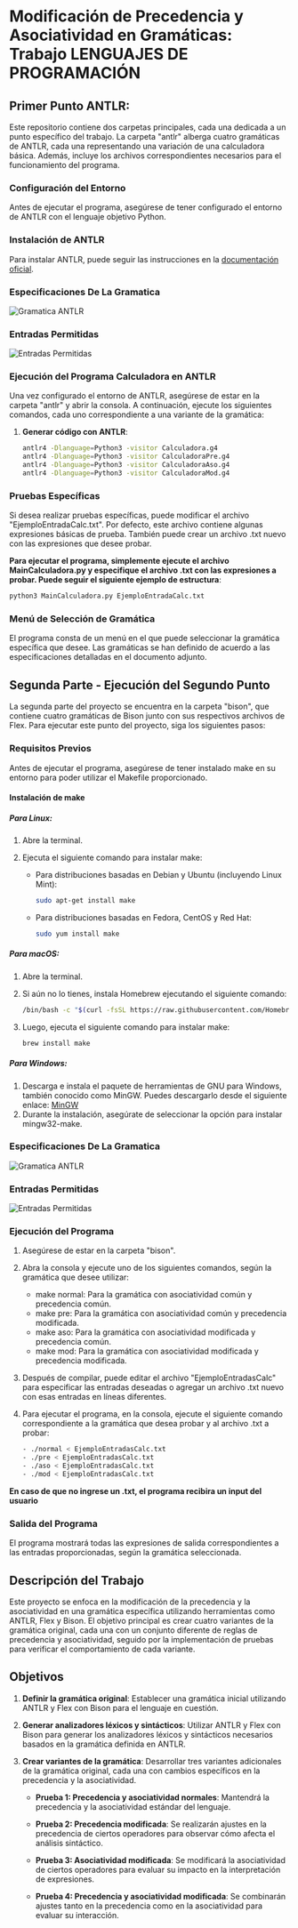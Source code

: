# Modificación de Precedencia y Asociatividad en Gramáticas: Trabajo LENGUAJES DE PROGRAMACIÓN

## Primer Punto ANTLR:
Este repositorio contiene dos carpetas principales, cada una dedicada a un punto específico del trabajo. La carpeta "antlr" alberga cuatro gramáticas de ANTLR, cada una representando una variación de una calculadora básica. Además, incluye los archivos correspondientes necesarios para el funcionamiento del programa.

### Configuración del Entorno
Antes de ejecutar el programa, asegúrese de tener configurado el entorno de ANTLR con el lenguaje objetivo Python.

### Instalación de ANTLR
Para instalar ANTLR, puede seguir las instrucciones en la [documentación oficial](https://www.antlr.org).

### Especificaciones De La Gramatica
![Gramatica ANTLR](Images/GramaticaANTLR.png)

### Entradas Permitidas
![Entradas Permitidas](Images/EntradasANTLR.png)


### Ejecución del Programa Calculadora en ANTLR
Una vez configurado el entorno de ANTLR, asegúrese de estar en la carpeta "antlr" y abrir la consola. A continuación, ejecute los siguientes comandos, cada uno correspondiente a una variante de la gramática:

1. **Generar código con ANTLR**:
   ```bash
   antlr4 -Dlanguage=Python3 -visitor Calculadora.g4
   antlr4 -Dlanguage=Python3 -visitor CalculadoraPre.g4
   antlr4 -Dlanguage=Python3 -visitor CalculadoraAso.g4
   antlr4 -Dlanguage=Python3 -visitor CalculadoraMod.g4
   
### Pruebas Específicas
Si desea realizar pruebas específicas, puede modificar el archivo "EjemploEntradaCalc.txt". Por defecto, este archivo contiene algunas expresiones básicas de prueba. También puede crear un archivo .txt nuevo con las expresiones que desee probar.


**Para ejecutar el programa, simplemente ejecute el archivo MainCalculadora.py y especifique el archivo .txt con las expresiones a probar. Puede seguir el siguiente ejemplo de estructura**:

```bash
python3 MainCalculadora.py EjemploEntradaCalc.txt
```

### Menú de Selección de Gramática
El programa consta de un menú en el que puede seleccionar la gramática específica que desee. Las gramáticas se han definido de acuerdo a las especificaciones detalladas en el documento adjunto.


## Segunda Parte - Ejecución del Segundo Punto

La segunda parte del proyecto se encuentra en la carpeta "bison", que contiene cuatro gramáticas de Bison junto con sus respectivos archivos de Flex. Para ejecutar este punto del proyecto, siga los siguientes pasos:

### Requisitos Previos

Antes de ejecutar el programa, asegúrese de tener instalado make en su entorno para poder utilizar el Makefile proporcionado.

#### Instalación de make

##### Para Linux:

1. Abre la terminal.
2. Ejecuta el siguiente comando para instalar make:

   - Para distribuciones basadas en Debian y Ubuntu (incluyendo Linux Mint):

     ```bash
     sudo apt-get install make
     ```

   - Para distribuciones basadas en Fedora, CentOS y Red Hat:

     ```bash
     sudo yum install make
     ```

##### Para macOS:

1. Abre la terminal.
2. Si aún no lo tienes, instala Homebrew ejecutando el siguiente comando:

   ```bash
   /bin/bash -c "$(curl -fsSL https://raw.githubusercontent.com/Homebrew/install/HEAD/install.sh)"
   ```

3. Luego, ejecuta el siguiente comando para instalar make:

   ```bash
   brew install make
   ```

##### Para Windows:

1. Descarga e instala el paquete de herramientas de GNU para Windows, también conocido como MinGW. Puedes descargarlo desde el siguiente enlace: [MinGW](https://sourceforge.net/projects/mingw/)
2. Durante la instalación, asegúrate de seleccionar la opción para instalar mingw32-make.

### Especificaciones De La Gramatica
![Gramatica ANTLR](Images/GramaticaFlex.png)

### Entradas Permitidas
![Entradas Permitidas](Images/EntradasFlex.png)


### Ejecución del Programa

1. Asegúrese de estar en la carpeta "bison".
2. Abra la consola y ejecute uno de los siguientes comandos, según la gramática que desee utilizar:

   - make normal: Para la gramática con asociatividad común y precedencia común.
   - make pre: Para la gramática con asociatividad común y precedencia modificada.
   - make aso: Para la gramática con asociatividad modificada y precedencia común.
   - make mod: Para la gramática con asociatividad modificada y precedencia modificada.

3. Después de compilar, puede editar el archivo "EjemploEntradasCalc" para especificar las entradas deseadas o agregar un archivo .txt nuevo con esas entradas en líneas diferentes.

4. Para ejecutar el programa, en la consola, ejecute el siguiente comando correspondiente a la gramática que desea probar y al archivo .txt a probar:
   ```bash
   - ./normal < EjemploEntradasCalc.txt
   - ./pre < EjemploEntradasCalc.txt
   - ./aso < EjemploEntradasCalc.txt
   - ./mod < EjemploEntradasCalc.txt
   ```

**En caso de que no ingrese un .txt, el programa recibira un input del usuario**
### Salida del Programa

El programa mostrará todas las expresiones de salida correspondientes a las entradas proporcionadas, según la gramática seleccionada.



## Descripción del Trabajo

Este proyecto se enfoca en la modificación de la precedencia y la asociatividad en una gramática específica utilizando herramientas como ANTLR, Flex y Bison. El objetivo principal es crear cuatro variantes de la gramática original, cada una con un conjunto diferente de reglas de precedencia y asociatividad, seguido por la implementación de pruebas para verificar el comportamiento de cada variante.

## Objetivos

1. **Definir la gramática original**: Establecer una gramática inicial utilizando ANTLR y Flex con Bison para el lenguaje en cuestión.

2. **Generar analizadores léxicos y sintácticos**: Utilizar ANTLR y Flex con Bison para generar los analizadores léxicos y sintácticos necesarios basados en la gramática definida en ANTLR.

3. **Crear variantes de la gramática**: Desarrollar tres variantes adicionales de la gramática original, cada una con cambios específicos en la precedencia y la asociatividad.
   
   - **Prueba 1: Precedencia y asociatividad normales**: Mantendrá la precedencia y la asociatividad estándar del lenguaje.
   
   - **Prueba 2: Precedencia modificada**: Se realizarán ajustes en la precedencia de ciertos operadores para observar cómo afecta el análisis sintáctico.
   
   - **Prueba 3: Asociatividad modificada**: Se modificará la asociatividad de ciertos operadores para evaluar su impacto en la interpretación de expresiones.
   
   - **Prueba 4: Precedencia y asociatividad modificada**: Se combinarán ajustes tanto en la precedencia como en la asociatividad para evaluar su interacción.
